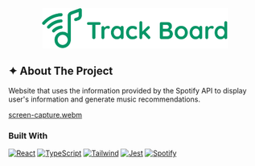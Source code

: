 <div align="center">
  <img src="./media/logo.png" alt="Logo" height="80">
</div>

## ✦ About The Project
Website that uses the information provided by the Spotify API to display user's information and generate music recommendations.

[screen-capture.webm](https://github.com/GuiPM001/track-board/assets/61996586/36e3aeb9-a79d-4b00-bd20-8596a611d6c9)

### Built With
[![React][React-image]][React-url]
[![TypeScript][Typescript-image]][Typescript-url]
[![Tailwind][Tailwind-image]][Tailwind-url]
[![Jest][Jest-image]][Jest-url]
[![Spotify][Spotify-image]][Spotify-url]

[project-image]: images/project-image.png
[React-image]: https://img.shields.io/badge/React-20232A?style=for-the-badge&logo=react&logoColor=61DAFB
[React-url]: https://react.dev/
[Typescript-image]:https://img.shields.io/badge/TypeScript-007ACC?style=for-the-badge&logo=typescript&logoColor=white
[Typescript-url]: https://www.typescriptlang.org/
[Tailwind-image]:   https://img.shields.io/badge/Tailwind_CSS-38B2AC?style=for-the-badge&logo=tailwind-css&logoColor=white
[Tailwind-url]: https://tailwindcss.com/
[Jest-image]: https://img.shields.io/badge/Jest-C21325?style=for-the-badge&logo=jest&logoColor=white
[Jest-url]: https://jestjs.io/pt-BR/
[Spotify-image]: https://img.shields.io/badge/Spotify-1ED760?&style=for-the-badge&logo=spotify&logoColor=white
[Spotify-url]: https://developer.spotify.com/documentation/web-api
